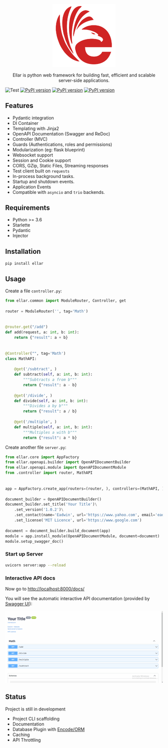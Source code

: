 <p align="center">
  <a href="#" target="blank"><img src="img/EllarLogoIconOnly.png" width="200" alt="Ellar Logo" /></a>
</p>

<p align="center"> Ellar is python web framework for building fast, efficient and scalable server-side applications. </p>

![Test](https://github.com/eadwinCode/ellar/workflows/Test/badge.svg)
[![PyPI version](https://badge.fury.io/py/ellar.svg)](https://badge.fury.io/py/ellar)
[![PyPI version](https://img.shields.io/pypi/v/ellar.svg)](https://pypi.python.org/pypi/ellar)
[![PyPI version](https://img.shields.io/pypi/pyversions/ellar.svg)](https://pypi.python.org/pypi/ellar)

## Features
- Pydantic integration
- DI Container
- Templating with Jinja2
- OpenAPI Documentation (Swagger and ReDoc)
- Controller (MVC)
- Guards (Authentications, roles and permissions)
- Modularization (eg: flask blueprint)
- Websocket support
- Session and Cookie support
- CORS, GZip, Static Files, Streaming responses
- Test client built on `requests`
- In-process background tasks.
- Startup and shutdown events.
- Application Events
- Compatible with `asyncio` and `trio` backends.

## Requirements
- Python >= 3.6
- Starlette
- Pydantic
- Injector

## Installation

```
pip install ellar
```

## Usage

Create a file `controller.py`:

```Python
from ellar.common import ModuleRouter, Controller, get

router = ModuleRouter('', tag='Math')


@router.get("/add")
def add(request, a: int, b: int):
    return {"result": a + b}


@Controller("", tag='Math')
class MathAPI:

    @get('/subtract', )
    def subtract(self, a: int, b: int):
        """Subtracts a from b"""
        return {"result": a - b}

    @get('/divide', )
    def divide(self, a: int, b: int):
        """Divides a by b"""
        return {"result": a / b}

    @get('/multiple', )
    def multiple(self, a: int, b: int):
        """Multiples a with b"""
        return {"result": a * b}

```

Create another file `server.py`:

```Python
from ellar.core import AppFactory
from ellar.openapi.builder import OpenAPIDocumentBuilder
from ellar.openapi.module import OpenAPIDocumentModule
from .controller import router, MathAPI


app = AppFactory.create_app(routers=(router, ), controllers=(MathAPI, ))

document_builder = OpenAPIDocumentBuilder()
document_builder.set_title('Your Title')\
    .set_version('1.0.2')\
    .set_contact(name='Eadwin', url='https://www.yahoo.com', email='eadwin@gmail.com')\
    .set_license('MIT Licence', url='https://www.google.com')

document = document_builder.build_document(app)
module = app.install_module(OpenAPIDocumentModule, document=document)
module.setup_swagger_doc()
```

### Start up Server
```bash
uvicorn server:app --reload
```

### Interactive API docs

Now go to <a href="http://localhost:8000/docs/" target="_blank">http://localhost:8000/docs/</a>

You will see the automatic interactive API documentation (provided by <a href="https://github.com/swagger-api/swagger-ui" target="_blank">Swagger UI</a>):

![Swagger UI](img/ellar_demo.gif)

## Status

Project is still in development

- Project CLI scaffolding
- Documentation
- Database Plugin with [Encode/ORM](https://github.com/encode/orm)
- Caching 
- API Throttling

